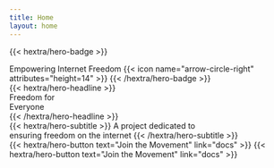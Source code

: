 ```yaml
---
title: Home
layout: home
---
```

{{< hextra/hero-badge >}}
  <div class="hx-w-2 hx-h-2 hx-rounded-full hx-bg-primary-400"></div>
  <span>Empowering Internet Freedom</span>
  {{< icon name="arrow-circle-right" attributes="height=14" >}}
{{< /hextra/hero-badge >}}

<div class="hx-mt-6 hx-mb-6">
{{< hextra/hero-headline >}}
<div>Freedom for&nbsp;<br class="sm:hx-block hx-hidden" />Everyone</div>
{{< /hextra/hero-headline >}}
</div>

<div class="hx-mb-12">
{{< hextra/hero-subtitle >}}
  A project dedicated to&nbsp;<br class="sm:hx-block hx-hidden" />ensuring freedom on the internet
{{< /hextra/hero-subtitle >}}
</div>

<div class="hx-mb-6">
{{< hextra/hero-button text="Join the Movement" link="docs" >}} 
{{< hextra/hero-button text="Join the Movement" link="docs" >}}
</div>
